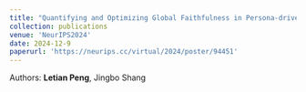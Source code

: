 ```yaml
---
title: "Quantifying and Optimizing Global Faithfulness in Persona-driven Role-playing."
collection: publications
venue: 'NeurIPS2024'
date: 2024-12-9
paperurl: 'https://neurips.cc/virtual/2024/poster/94451'
---
```

Authors: **Letian Peng**, Jingbo Shang
